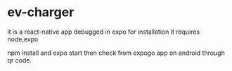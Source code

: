 # ev-charger
it is a react-native app debugged in expo
for installation it requires node,expo

npm install
and expo start
then check from expogo app on android through qr code.
